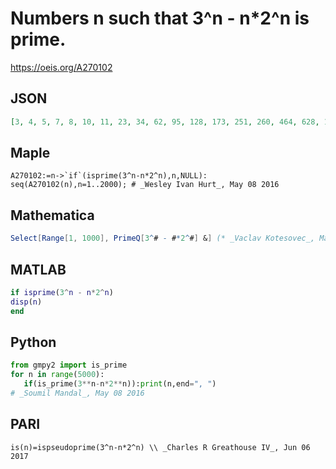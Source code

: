 # Numbers n such that 3^n \- n\*2^n is prime\.
https://oeis.org/A270102
## JSON
```JSON
[3, 4, 5, 7, 8, 10, 11, 23, 34, 62, 95, 128, 173, 251, 260, 464, 628, 1267, 1895, 2057, 2743, 5102, 7790, 49163]
```
## Maple
```Maple
A270102:=n->`if`(isprime(3^n-n*2^n),n,NULL): seq(A270102(n),n=1..2000); # _Wesley Ivan Hurt_, May 08 2016
```
## Mathematica
```Mathematica
Select[Range[1, 1000], PrimeQ[3^# - #*2^#] &] (* _Vaclav Kotesovec_, Mar 11 2016 *)
```
## MATLAB
```MATLAB
if isprime(3^n - n*2^n)
disp(n)
end
```
## Python
```Python
from gmpy2 import is_prime
for n in range(5000):
   if(is_prime(3**n-n*2**n)):print(n,end=", ")
# _Soumil Mandal_, May 08 2016
```
## PARI
```PARI
is(n)=ispseudoprime(3^n-n*2^n) \\ _Charles R Greathouse IV_, Jun 06 2017
```
